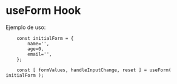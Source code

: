 # useForm Hook

Ejemplo de uso:
```
    const initialForm = {
        name='',
        age=0,
        email='',
    };
    
    const [ formValues, handleInputChange, reset ] = useForm( initialForm );
```
